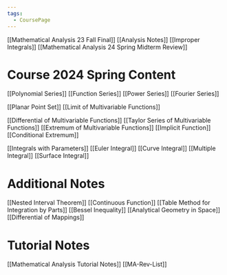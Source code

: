 ```yaml
---
tags:
  - CoursePage
---
```


[[Mathematical Analysis 23 Fall Final]]
[[Analysis Notes]]
[[Improper Integrals]]
[[Mathematical Analysis 24 Spring Midterm Review]]
# Course 2024 Spring Content
[[Polynomial Series]]
[[Function Series]]
[[Power Series]]
[[Fourier Series]]

[[Planar Point Set]]
[[Limit of Multivariable Functions]]

[[Differential of Multivariable Functions]]
[[Taylor Series of Multivariable Functions]]
[[Extremum of Multivariable Functions]]
[[Implicit Function]]
[[Conditional Extremum]]

[[Integrals with Parameters]]
[[Euler Integral]]
[[Curve Integral]]
[[Multiple Integral]]
[[Surface Integral]]
# Additional Notes
[[Nested Interval Theorem]]
[[Continuous Function]]
[[Table Method for Integration by Parts]]
[[Bessel Inequality]]
[[Analytical Geometry in Space]]
[[Differential of Mappings]]
# Tutorial Notes
[[Mathematical Analysis Tutorial Notes]]
[[MA-Rev-List]]





